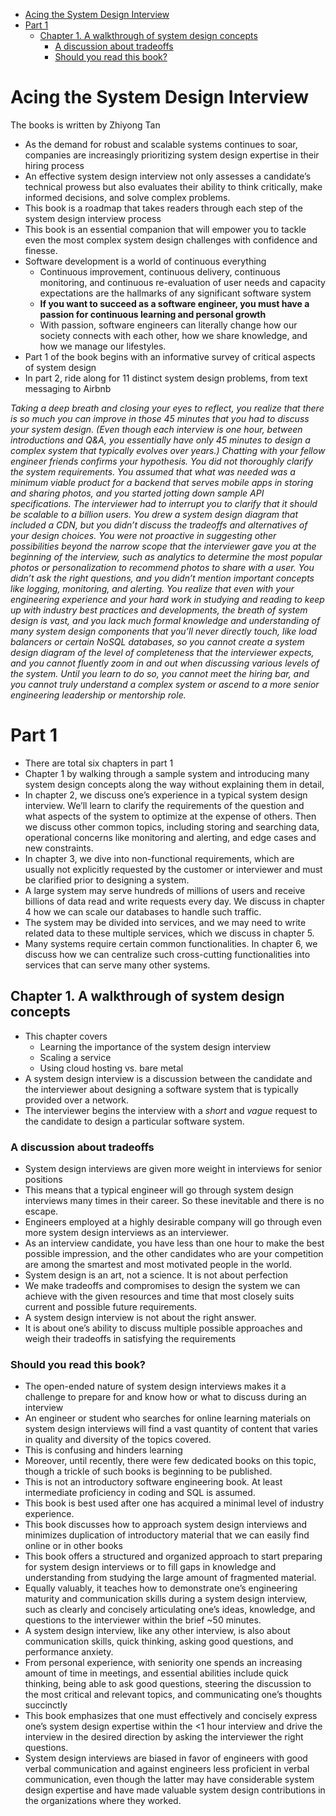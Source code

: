 
- [Acing the System Design Interview](#acing-the-system-design-interview)
- [Part 1](#part-1)
  - [Chapter 1. A walkthrough of system design concepts](#chapter-1-a-walkthrough-of-system-design-concepts)
    - [A discussion about tradeoffs](#a-discussion-about-tradeoffs)
    - [Should you read this book?](#should-you-read-this-book)

# Acing the System Design Interview 

The books is written by Zhiyong Tan 
- As the demand for robust and scalable systems continues to soar, companies are increasingly prioritizing system design expertise in their hiring process
- An effective system design interview not only assesses a candidate’s technical prowess but also evaluates their ability to think critically, make informed decisions, and solve complex problems. 
- This book is a roadmap that takes readers through each step of the system design interview process
- This book is an essential companion that will empower you to tackle even the most complex system design challenges with confidence and finesse.
- Software development is a world of continuous everything
  - Continuous improvement, continuous delivery, continuous monitoring, and continuous re-evaluation of user needs and capacity expectations are the hallmarks of any significant software system
  - **If you want to succeed as a software engineer, you must have a passion for continuous learning and personal growth**
  - With passion, software engineers can literally change how our society connects with each other, how we share knowledge, and how we manage our lifestyles.
- Part 1 of the book begins with an informative survey of critical aspects of system design
- In part 2, ride along for 11 distinct system design problems, from text messaging to Airbnb


*Taking a deep breath and closing your eyes to reflect, you realize that there is so much you can improve in those 45 minutes that you had to discuss your system design. (Even though each interview is one hour, between introductions and Q&A, you essentially have only 45 minutes to design a complex system that typically evolves over years.) Chatting with your fellow engineer friends confirms your hypothesis. You did not thoroughly clarify the system requirements. You assumed that what was needed was a minimum viable product for a backend that serves mobile apps in storing and sharing photos, and you started jotting down sample API specifications. The interviewer had to interrupt you to clarify that it should be scalable to a billion users. You drew a system design diagram that included a CDN, but you didn’t discuss the tradeoffs and alternatives of your design choices. You were not proactive in suggesting other possibilities beyond the narrow scope that the interviewer gave you at the beginning of the interview, such as analytics to determine the most popular photos or personalization to recommend photos to share with a user. You didn’t ask the right questions, and you didn’t mention important concepts like logging, monitoring, and alerting. You realize that even with your engineering experience and your hard work in studying and reading to keep up with industry best practices and developments, the breath of system design is vast, and you lack much formal knowledge and understanding of many system design components that you’ll never directly touch, like load balancers or certain NoSQL databases, so you cannot create a system design diagram of the level of completeness that the interviewer expects, and you cannot fluently zoom in and out when discussing various levels of the system. Until you learn to do so, you cannot meet the hiring bar, and you cannot truly understand a complex system or ascend to a more senior engineering leadership or mentorship role.*

# Part 1
- There are total six chapters in part 1
- Chapter 1 by walking through a sample system and introducing many system design concepts along the way without explaining them in detail,
- In chapter 2, we discuss one’s experience in a typical system design interview. We’ll learn to clarify the requirements of the question and what aspects of the system to optimize at the expense of others. Then we discuss other common topics, including storing and searching data, operational concerns like monitoring and alerting, and edge cases and new constraints.
- In chapter 3, we dive into non-functional requirements, which are usually not explicitly requested by the customer or interviewer and must be clarified prior to designing a system.
- A large system may serve hundreds of millions of users and receive billions of data read and write requests every day. We discuss in chapter 4 how we can scale our databases to handle such traffic.
- The system may be divided into services, and we may need to write related data to these multiple services, which we discuss in chapter 5.
- Many systems require certain common functionalities. In chapter 6, we discuss how we can centralize such cross-cutting functionalities into services that can serve many other systems.

## Chapter 1. A walkthrough of system design concepts
- This chapter covers
  - Learning the importance of the system design interview  
  - Scaling a service
  - Using cloud hosting vs. bare metal
- A system design interview is a discussion between the candidate and the interviewer about designing a software system that is typically provided over a network.
- The interviewer begins the interview with a *short* and *vague* request to the candidate to design a particular software system.

### A discussion about tradeoffs
- System design interviews are given more weight in interviews for senior positions
- This means that a typical engineer will go through system design interviews many times in their career. So these inevitable and there is no escape. 
- Engineers employed at a highly desirable company will go through even more system design interviews as an interviewer.
- As an interview candidate, you have less than one hour to make the best possible impression, and the other candidates who are your competition are among the smartest and most motivated people in the world.
- System design is an art, not a science. It is not about perfection
- We make tradeoffs and compromises to design the system we can achieve with the given resources and time that most closely suits current and possible future requirements.
- A system design interview is not about the right answer.
- It is about one’s ability to discuss multiple possible approaches and weigh their tradeoffs in satisfying the requirements

### Should you read this book?
- The open-ended nature of system design interviews makes it a challenge to prepare for and know how or what to discuss during an interview
- An engineer or student who searches for online learning materials on system design interviews will find a vast quantity of content that varies in quality and diversity of the topics covered.
- This is confusing and hinders learning
- Moreover, until recently, there were few dedicated books on this topic, though a trickle of such books is beginning to be published.
- This is not an introductory software engineering book. At least intermediate proficiency in coding and SQL is assumed.
- This book is best used after one has acquired a minimal level of industry experience.
- This book discusses how to approach system design interviews and minimizes duplication of introductory material that we can easily find online or in other books
- This book offers a structured and organized approach to start preparing for system design interviews or to fill gaps in knowledge and understanding from studying the large amount of fragmented material.
- Equally valuably, it teaches how to demonstrate one’s engineering maturity and communication skills during a system design interview, such as clearly and concisely articulating one’s ideas, knowledge, and questions to the interviewer within the brief ~50 minutes.
- A system design interview, like any other interview, is also about communication skills, quick thinking, asking good questions, and performance anxiety. 
- From personal experience, with seniority one spends an increasing amount of time in meetings, and essential abilities include quick thinking, being able to ask good questions, steering the discussion to the most critical and relevant topics, and communicating one’s thoughts succinctly
- This book emphasizes that one must effectively and concisely express one’s system design expertise within the <1 hour interview and drive the interview in the desired direction by asking the interviewer the right questions.
- System design interviews are biased in favor of engineers with good verbal communication and against engineers less proficient in verbal communication, even though the latter may have considerable system design expertise and have made valuable system design contributions in the organizations where they worked.

